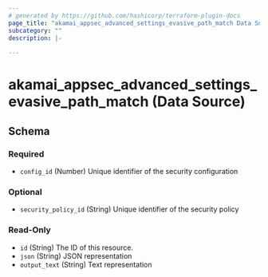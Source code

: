 ```yaml
---
# generated by https://github.com/hashicorp/terraform-plugin-docs
page_title: "akamai_appsec_advanced_settings_evasive_path_match Data Source - akamai"
subcategory: ""
description: |-
  
---
```


# akamai_appsec_advanced_settings_evasive_path_match (Data Source)





<!-- schema generated by tfplugindocs -->
## Schema

### Required

- `config_id` (Number) Unique identifier of the security configuration

### Optional

- `security_policy_id` (String) Unique identifier of the security policy

### Read-Only

- `id` (String) The ID of this resource.
- `json` (String) JSON representation
- `output_text` (String) Text representation
